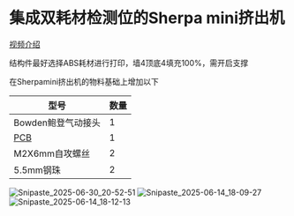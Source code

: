 # 集成双耗材检测位的Sherpa mini挤出机


[视频介绍](https://www.bilibili.com/video/BV1megXzKEaS/?share_source=copy_web&vd_source=684b9369c5f1a47552ffbf5cceab4d0c)

结构件最好选择ABS耗材进行打印，墙4顶底4填充100%，需开启支撑

在Sherpamini挤出机的物料基础上增加以下

| 型号  | 数量 |
| ------------- | ------------- |
| Bowden鲍登气动接头  |  1  |
| [PCB](https://oshwhub.com/woooooo/sherpa-mini-shuang-hao-cai-jian-ce)| 1  |
| M2X6mm自攻螺丝 | 2  |
| 5.5mm钢珠 | 2  |

![Snipaste_2025-06-30_20-52-51](https://github.com/user-attachments/assets/8703c850-eba1-433f-9ccc-0eea475a8b44)
![Snipaste_2025-06-14_18-09-27](https://github.com/user-attachments/assets/b0952b0c-430f-4c9e-bd4b-66efb97e0e76)
![Snipaste_2025-06-14_18-12-13](https://github.com/user-attachments/assets/4d005e27-d126-41ea-b535-ea745217c806)
